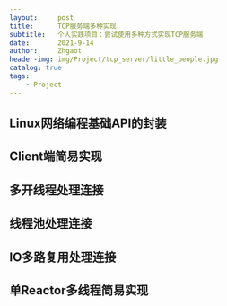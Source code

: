 ```yaml
---
layout:     post
title:      TCP服务端多种实现
subtitle:   个人实践项目：尝试使用多种方式实现TCP服务端
date:       2021-9-14
author:     Zhgaot
header-img: img/Project/tcp_server/little_people.jpg
catalog: true
tags:
    - Project
---
```


## Linux网络编程基础API的封装

## Client端简易实现

## 多开线程处理连接

## 线程池处理连接

## IO多路复用处理连接

## 单Reactor多线程简易实现
